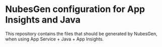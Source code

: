 # NubesGen configuration for App Insights and Java

This repository contains the files that should be generated by NubesGen, when
using App Service + Java + App Insights.
